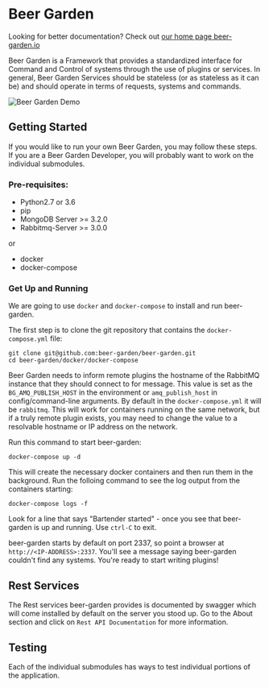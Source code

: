 Beer Garden
=================================

Looking for better documentation? Check out [our home page beer-garden.io](https://beer-garden.io)

Beer Garden is a Framework that provides a standardized interface for Command and Control of systems through the use of plugins or services. In general, Beer Garden Services should be stateless (or as stateless as it can be) and should operate in terms of requests, systems and commands.

![Beer Garden Demo](https://github.com/beer-garden/beer-garden.io/raw/master/images/demo.gif)

## Getting Started

If you would like to run your own Beer Garden, you may follow these steps. If you are a Beer Garden Developer, you will probably want to work on the individual submodules.

### Pre-requisites:

* Python2.7 or 3.6
* pip
* MongoDB Server  >= 3.2.0
* Rabbitmq-Server >= 3.0.0

or

* docker
* docker-compose

### Get Up and Running

We are going to use `docker` and `docker-compose` to install and run beer-garden.

The first step is to clone the git repository that contains the `docker-compose.yml` file:

```
git clone git@github.com:beer-garden/beer-garden.git
cd beer-garden/docker/docker-compose
```

Beer Garden needs to inform remote plugins the hostname of the RabbitMQ instance that they should connect to for message. This value is set as the `BG_AMQ_PUBLISH_HOST` in the environment or `amq_publish_host` in config/command-line arguments. By default in the `docker-compose.yml` it will be `rabbitmq`. This will work for containers running on the same network, but if a truly remote plugin exists, you may need to change the value to a resolvable hostname or IP address on the network.

Run this command to start beer-garden:

```
docker-compose up -d
```

This will create the necessary docker containers and then run them in the background. Run the folloing command to see the log output from the containers starting:

```
docker-compose logs -f
```

Look for a line that says "Bartender started" - once you see that beer-garden is up and running. Use `ctrl-C` to exit.

beer-garden starts by default on port 2337, so point a browser at `http://<IP-ADDRESS>:2337`. You'll see a message saying beer-garden couldn't find any systems. You're ready to start writing plugins!

## Rest Services

The Rest services beer-garden provides is documented by swagger which will come installed by default on the server you stood up. Go to the About section and click on `Rest API Documentation` for more information.

## Testing

Each of the individual submodules has ways to test individual portions of the application.
